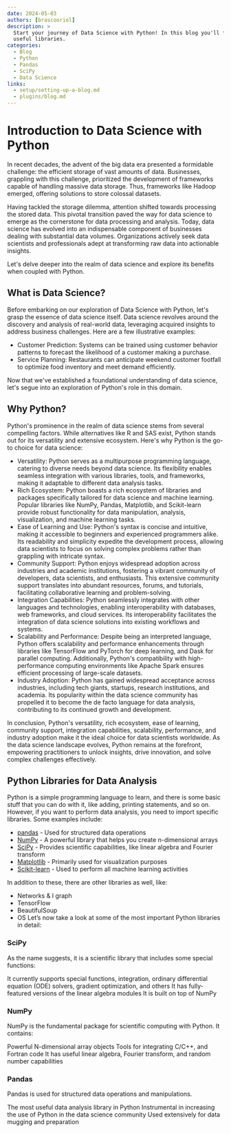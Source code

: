 ```yaml
---
date: 2024-05-03
authors: [brascooriol]
description: >
  Start your journey of Data Science with Python! In this blog you'll find tips and tricks to start with Python and some
  useful libraries.
categories:
  - Blog
  - Python
  - Pandas
  - SciPy
  - Data Science
links:
  - setup/setting-up-a-blog.md
  - plugins/blog.md
---
```



# Introduction to Data Science with Python
In recent decades, the advent of the big data era presented a formidable challenge: the efficient storage of vast amounts of data. Businesses, grappling with this challenge, prioritized the development of frameworks capable of handling massive data storage. Thus, frameworks like Hadoop emerged, offering solutions to store colossal datasets.

Having tackled the storage dilemma, attention shifted towards processing the stored data. This pivotal transition paved the way for data science to emerge as the cornerstone for data processing and analysis. Today, data science has evolved into an indispensable component of businesses dealing with substantial data volumes. Organizations actively seek data scientists and professionals adept at transforming raw data into actionable insights.

Let's delve deeper into the realm of data science and explore its benefits when coupled with Python.

## What is Data Science?
Before embarking on our exploration of Data Science with Python, let's grasp the essence of data science itself. Data science revolves around the discovery and analysis of real-world data, leveraging acquired insights to address business challenges. Here are a few illustrative examples:

- Customer Prediction: Systems can be trained using customer behavior patterns to forecast the likelihood of a customer making a purchase.
- Service Planning: Restaurants can anticipate weekend customer footfall to optimize food inventory and meet demand efficiently.
  
Now that we've established a foundational understanding of data science, let's segue into an exploration of Python's role in this domain.

## Why Python?
Python's prominence in the realm of data science stems from several compelling factors. While alternatives like R and SAS exist, Python stands out for its versatility and extensive ecosystem. Here's why Python is the go-to choice for data science:

- Versatility: Python serves as a multipurpose programming language, catering to diverse needs beyond data science. Its flexibility enables seamless integration with various libraries, tools, and frameworks, making it adaptable to different data analysis tasks.
- Rich Ecosystem: Python boasts a rich ecosystem of libraries and packages specifically tailored for data science and machine learning. Popular libraries like NumPy, Pandas, Matplotlib, and Scikit-learn provide robust functionality for data manipulation, analysis, visualization, and machine learning tasks.
- Ease of Learning and Use: Python's syntax is concise and intuitive, making it accessible to beginners and experienced programmers alike. Its readability and simplicity expedite the development process, allowing data scientists to focus on solving complex problems rather than grappling with intricate syntax.
- Community Support: Python enjoys widespread adoption across industries and academic institutions, fostering a vibrant community of developers, data scientists, and enthusiasts. This extensive community support translates into abundant resources, forums, and tutorials, facilitating collaborative learning and problem-solving.
- Integration Capabilities: Python seamlessly integrates with other languages and technologies, enabling interoperability with databases, web frameworks, and cloud services. Its interoperability facilitates the integration of data science solutions into existing workflows and systems.
- Scalability and Performance: Despite being an interpreted language, Python offers scalability and performance enhancements through libraries like TensorFlow and PyTorch for deep learning, and Dask for parallel computing. Additionally, Python's compatibility with high-performance computing environments like Apache Spark ensures efficient processing of large-scale datasets.
- Industry Adoption: Python has gained widespread acceptance across industries, including tech giants, startups, research institutions, and academia. Its popularity within the data science community has propelled it to become the de facto language for data analysis, contributing to its continued growth and development.

In conclusion, Python's versatility, rich ecosystem, ease of learning, community support, integration capabilities, scalability, performance, and industry adoption make it the ideal choice for data scientists worldwide. As the data science landscape evolves, Python remains at the forefront, empowering practitioners to unlock insights, drive innovation, and solve complex challenges effectively.

## Python Libraries for Data Analysis
Python is a simple programming language to learn, and there is some basic stuff that you can do with it, like adding, printing statements, and so on. However, if you want to perform data analysis, you need to import specific libraries. Some examples include:

- [pandas](http://pandas.pydata.org/) - Used for structured data operations
- [NumPy](https://numpy.org/) - A powerful library that helps you create n-dimensional arrays
- [SciPy](https://scipy.org/) - Provides scientific capabilities, like linear algebra and Fourier transform
- [Matplotlib](https://matplotlib.org/) - Primarily used for visualization purposes
- [Scikit-learn](https://scikit-learn.org/stable/) - Used to perform all machine learning activities

In addition to these, there are other libraries as well, like:

- Networks & I graph
- TensorFlow
- BeautifulSoup
- OS
Let’s now take a look at some of the most important Python libraries in detail:

### SciPy
As the name suggests, it is a scientific library that includes some special functions:

It currently supports special functions, integration, ordinary differential equation (ODE) solvers, gradient optimization, and others
It has fully-featured versions of the linear algebra modules
It is built on top of NumPy

### NumPy
NumPy is the fundamental package for scientific computing with Python. It contains:

Powerful N-dimensional array objects
Tools for integrating C/C++, and Fortran code
It has useful linear algebra, Fourier transform, and random number capabilities

### Pandas
Pandas is used for structured data operations and manipulations.

The most useful data analysis library in Python
Instrumental in increasing the use of Python in the data science community
Used extensively for data mugging and preparation
